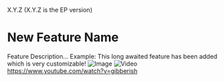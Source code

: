X.Y.Z (X.Y.Z is the EP version)
# New Feature Name
Feature Description... Example: This long awaited feature has been added which is very customizable!
![Image](/assets/img/path-to-image.webp)
![Video](/assets/video/path-to-video-mp4)
https://www.youtube.com/watch?v=gibberish